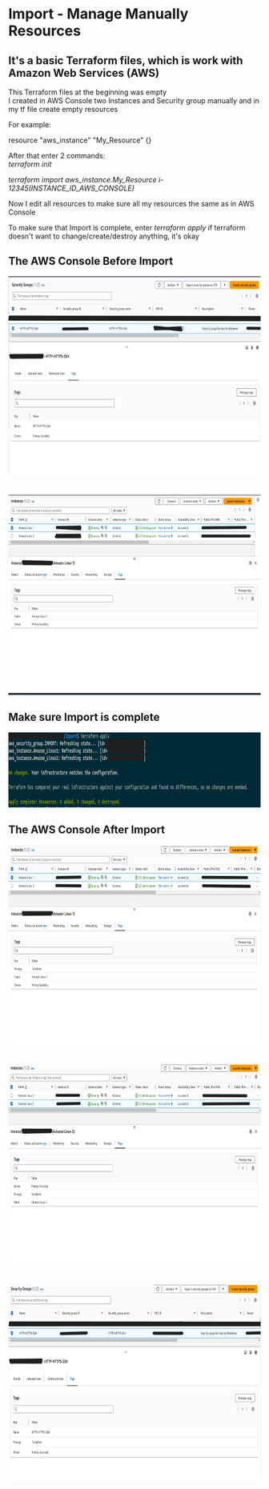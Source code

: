 # Import - Manage Manually Resources
## It's a basic Terraform files, which is work with Amazon Web Services (AWS)

This Terraform files at the beginning was empty<br>
I created in AWS Console two Instances and Security group manually and in my tf file create empty resources

For example:

resource "aws_instance" "My_Resource" {}

After that enter 2 commands:<br>
*terraform init*

*terraform import aws_instance.My_Resource i-12345(INSTANCE_ID_AWS_CONSOLE)*

Now I edit all resources to make sure all my resources the same as in AWS Console

To make sure that Import is complete, enter *terraform apply* if terraform doesn't want to change/create/destroy anything, it's okay


## The AWS Console Before Import
<div align="center">
  <img src="https://github.com/MatveyGuralskiy/Terraform/blob/main/Screens/Import/AWS-Before-1.png?raw=true" height=400 width=800/>
  <br>
  <br>
  <br>
  <img src="https://github.com/MatveyGuralskiy/Terraform/blob/main/Screens/Import/AWS-Before-2.png?raw=true" height=400 width=800/>
</div>

## Make sure Import is complete
<div align="center">
  <img src="https://github.com/MatveyGuralskiy/Terraform/blob/main/Screens/Import/Import.png?raw=true" height=150 width=800/>
</div>

## The AWS Console After Import
<div align="center">
  <img src="https://github.com/MatveyGuralskiy/Terraform/blob/main/Screens/Import/AWS-Instance-After-1.png?raw=true" height=400 width=800/>
  <br>
  <br>
  <br>
  <img src="https://github.com/MatveyGuralskiy/Terraform/blob/main/Screens/Import/AWS-Instance-After-2.png?raw=true" height=400 width=800/>
  <br>
  <br>
  <br>
  <img src="https://github.com/MatveyGuralskiy/Terraform/blob/main/Screens/Import/AWS-Security-group-After.png?raw=true" height=400 width=800/>
</div>
